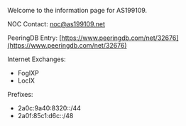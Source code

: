 Welcome to the information page for AS199109.

NOC Contact: [noc@as199109.net](mailto:noc@as199109.net)

PeeringDB Entry: [https://www.peeringdb.com/net/32676](https://www.peeringdb.com/net/32676)

Internet Exchanges:

- FogIXP
- LocIX

Prefixes:

- 2a0c:9a40:8320::/44
- 2a0f:85c1:d6c::/48
